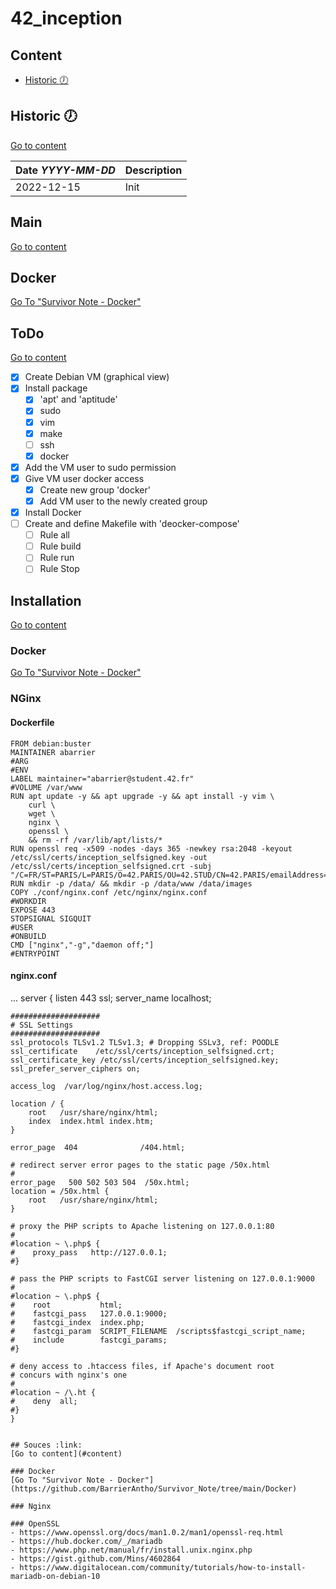 # 42_inception

## Content
- [Historic :clock7:](#historic-clock7)

## Historic :clock7:
[Go to content](#content)

|Date _YYYY-MM-DD_|Description|
|:-|:-|
|2022-12-15|Init|

## Main
[Go to content](#content)

## Docker
[Go To "Survivor Note - Docker"](https://github.com/BarrierAntho/Survivor_Note/tree/main/Docker)

## ToDo
[Go to content](#content)

- [x] Create Debian VM (graphical view)
- [x] Install package
	- [x] 'apt' and 'aptitude'
	- [x] sudo
	- [x] vim
	- [x] make
	- [ ] ssh
	- [x] docker
- [x] Add the VM user to sudo permission
- [x] Give VM user docker access
	- [x] Create new group 'docker'
	- [x] Add VM user to the newly created group
- [x] Install Docker
- [ ] Create and define Makefile with 'deocker-compose'
	- [ ] Rule all
	- [ ] Rule build
	- [ ] Rule run
	- [ ] Rule Stop

## Installation
[Go to content](#content)

### Docker
[Go To "Survivor Note - Docker"](https://github.com/BarrierAntho/Survivor_Note/tree/main/Docker)

### NGinx

#### Dockerfile
```
FROM debian:buster
MAINTAINER abarrier
#ARG
#ENV
LABEL maintainer="abarrier@student.42.fr"
#VOLUME /var/www
RUN apt update -y && apt upgrade -y && apt install -y vim \
	curl \
	wget \
	nginx \
	openssl \
	&& rm -rf /var/lib/apt/lists/*
RUN openssl req -x509 -nodes -days 365 -newkey rsa:2048 -keyout /etc/ssl/certs/inception_selfsigned.key -out /etc/ssl/certs/inception_selfsigned.crt -subj "/C=FR/ST=PARIS/L=PARIS/O=42.PARIS/OU=42.STUD/CN=42.PARIS/emailAddress=abarrier@student.42.fr"
RUN mkdir -p /data/ && mkdir -p /data/www /data/images
COPY ./conf/nginx.conf /etc/nginx/nginx.conf
#WORKDIR
EXPOSE 443
STOPSIGNAL SIGQUIT
#USER
#ONBUILD
CMD ["nginx","-g","daemon off;"]
#ENTRYPOINT
```

#### nginx.conf
...
server {
	listen       443 ssl;
	server_name  localhost;

	####################
	# SSL Settings
	####################
	ssl_protocols TLSv1.2 TLSv1.3; # Dropping SSLv3, ref: POODLE
	ssl_certificate    /etc/ssl/certs/inception_selfsigned.crt;
	ssl_certificate_key /etc/ssl/certs/inception_selfsigned.key;
	ssl_prefer_server_ciphers on;

	access_log  /var/log/nginx/host.access.log;

	location / {
		root   /usr/share/nginx/html;
		index  index.html index.htm;
	}

	error_page  404              /404.html;

	# redirect server error pages to the static page /50x.html
	#
	error_page   500 502 503 504  /50x.html;
	location = /50x.html {
		root   /usr/share/nginx/html;
	}

	# proxy the PHP scripts to Apache listening on 127.0.0.1:80
	#
	#location ~ \.php$ {
	#    proxy_pass   http://127.0.0.1;
	#}

	# pass the PHP scripts to FastCGI server listening on 127.0.0.1:9000
	#
	#location ~ \.php$ {
	#    root           html;
	#    fastcgi_pass   127.0.0.1:9000;
	#    fastcgi_index  index.php;
	#    fastcgi_param  SCRIPT_FILENAME  /scripts$fastcgi_script_name;
	#    include        fastcgi_params;
	#}

	# deny access to .htaccess files, if Apache's document root
	# concurs with nginx's one
	#
	#location ~ /\.ht {
	#    deny  all;
	#}
	}
```

## Souces :link:
[Go to content](#content)

### Docker
[Go To "Survivor Note - Docker"](https://github.com/BarrierAntho/Survivor_Note/tree/main/Docker)

### Nginx

### OpenSSL
- https://www.openssl.org/docs/man1.0.2/man1/openssl-req.html
- https://hub.docker.com/_/mariadb
- https://www.php.net/manual/fr/install.unix.nginx.php
- https://gist.github.com/Mins/4602864
- https://www.digitalocean.com/community/tutorials/how-to-install-mariadb-on-debian-10
